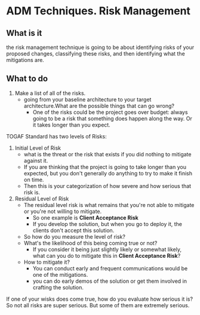 # ADM Techniques. Risk Management

## What is it
the risk management technique is going to be about identifying risks of your proposed changes, classifying these risks, and then identifying what the mitigations are.  

## What to do
1. Make a list of all of the risks.
   - going from your baseline architecture to your target architecture.What are the possible things that can go wrong?
     * One of the risks could be the project goes over budget: always going to be a risk that something does happen along the way. Or it takes longer than you expect.

TOGAF Standard has two levels of Risks:
1. Initial Level of Risk
   -  what is the threat or the risk that exists if you did nothing to mitigate against it.
     * If you are thinking that the project is going to take longer than you expected, but you don't generally do anything to try to make it finish on time.
     * Then this is your categorization of how severe and how serious that risk is.
2. Residual Level of Risk
   - The residual level risk is what remains that you're not able to mitigate or you're not willing to mitigate.
     * So one example is **Client Acceptance Risk**
     * If you develop the solution, but when you go to deploy it, the clients don't accept this solution.
   - So how do you measure the level of risk?
   - What's the likelihood of this being coming true or not?
     * If you consider it being just slightly likely or somewhat likely, what can you do to mitigate this in **Client Acceptance Risk**?
   - How to mitigate it?
     * You can conduct early and frequent communications would be one of the mitigations.
     * you can do early demos of the solution or get them involved in crafting the solution.

If one of your wisks does come true, how do you evaluate how serious it is?  
So not all risks are super serious.  But some of them are extremely serious.





  
